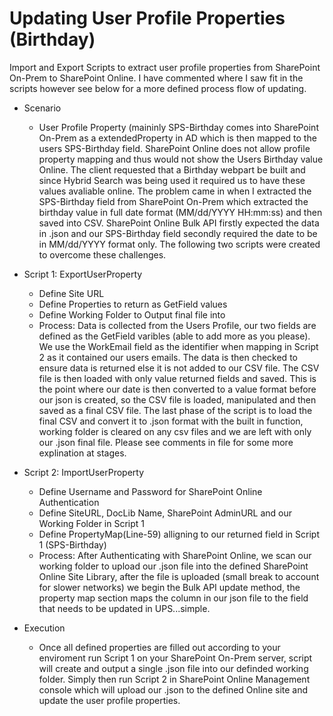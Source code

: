 # Updating User Profile Properties (Birthday)
Import and Export Scripts to extract user profile properties from SharePoint On-Prem to SharePoint Online. I have commented where I saw fit in the scripts however see below for a more defined process flow of updating. 

* Scenario
  * User Profile Property (maininly SPS-Birthday comes into SharePoint On-Prem as a extendedProperty in AD which is then mapped to the users SPS-Birthday field. SharePoint Online does not allow profile property mapping and thus would not show the Users Birthday value Online. The client requested that a Birthday webpart be built and since Hybrid Search was being used it required us to have these values avaliable online. The problem came in when I extracted the SPS-Birthday field from SharePoint On-Prem which extracted the birthday value in full date format (MM/dd/YYYY HH:mm:ss) and then saved into CSV. SharePoint Online Bulk API firstly expected the data in .json and our SPS-Birthday field secondly required the date to be in MM/dd/YYYY format only. The following two scripts were created to overcome these challenges. 

* Script 1: ExportUserProperty
  * Define Site URL 
  * Define Properties to return as GetField values
  * Define Working Folder to Output final file into
  * Process: Data is collected from the Users Profile, our two fields are defined as the GetField varibles (able to add more as you please). We use the WorkEmail field as the identifier when mapping in Script 2 as it contained our users emails. The data is then checked to ensure data is returned else it is not added to our CSV file. The CSV file is then loaded with only value returned fields and saved. This is the point where our date is then converted to a value format before our json is created, so the CSV file is loaded, manipulated and then saved as a final CSV file. The last phase of the script is to load the final CSV and convert it to .json format with the built in function, working folder is cleared on any csv files and we are left with only our .json final file. Please see comments in file for some more explination at stages. 

* Script 2: ImportUserProperty
  * Define Username and Password for SharePoint Online Authentication
  * Define SiteURL, DocLib Name, SharePoint AdminURL and our Working Folder in Script 1
  * Define PropertyMap(Line-59) alligning to our returned field in Script 1 (SPS-Birthday)
  * Process: After Authenticating with SharePoint Online, we scan our working folder to upload our .json file into the defined SharePoint Online Site Library, after the file is uploaded (small break to account for slower networks) we begin the Bulk API update method, the property map section maps the column in our json file to the field that needs to be updated in UPS...simple. 

* Execution
  * Once all defined properties are filled out according to your enviroment run Script 1 on your SharePoint On-Prem server, script will create and output a single .json file into our definded working folder. Simply then run Script 2 in SharePoint Online Management console which will upload our .json to the defined Online site and update the user profile properties.
